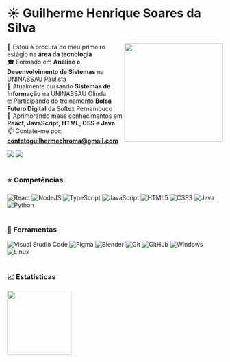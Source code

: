 # ☀️ Guilherme Henrique Soares da Silva

<img align='right' src="https://media2.giphy.com/media/v1.Y2lkPTc5MGI3NjExemZvNGZmMmhld3FpZ3VhMzg0OHc4MDIycWNvYmw2Nm95cTkxc2IzcyZlcD12MV9pbnRlcm5hbF9naWZfYnlfaWQmY3Q9cw/f6hnhHkks8bk4jwjh3/giphy.gif" width="230">

🔭 Estou à procura do meu primeiro estágio na **área da tecnologia** </br>
🎓 Formado em **Análise e Desenvolvimento de Sistemas** na UNINASSAU Paulista </br>
🏫 Atualmente cursando **Sistemas de Informação** na UNINASSAU Olinda </br>
🤓 Participando do treinamento **Bolsa Futuro Digital** da Softex Pernambuco </br>
🧠 Aprimorando meus conhecimentos em **React, JavaScript, HTML, CSS e Java** </br>
📫 Contate-me por: <a href="mailto:contatoguilhermechroma@gmail.com">**contatoguilhermechroma@gmail.com**</a> </br>

<div>
  <a href="https://www.linkedin.com/in/guilherme-chroma/" target="_blank"><img src="https://img.shields.io/badge/linkedin-%230077B5.svg?style=for-the-badge&logo=linkedin&logoColor=white" target="_blank"></a>
  <a href = "mailto:contatoguilhermechroma@gmail.com"><img src="https://img.shields.io/badge/Gmail-D14836?style=for-the-badge&logo=gmail&logoColor=white" target="_blank"></a>
</div>

#

### ⭐ Competências

![React](https://img.shields.io/badge/react-%2320232a.svg?style=for-the-badge&logo=react&logoColor=%2361DAFB)
![NodeJS](https://img.shields.io/badge/node.js-6DA55F?style=for-the-badge&logo=node.js&logoColor=white)
![TypeScript](https://img.shields.io/badge/typescript-%23007ACC.svg?style=for-the-badge&logo=typescript&logoColor=white)
![JavaScript](https://img.shields.io/badge/javascript-%23323330.svg?style=for-the-badge&logo=javascript&logoColor=%23F7DF1E)
![HTML5](https://img.shields.io/badge/html5-%23E34F26.svg?style=for-the-badge&logo=html5&logoColor=white)
![CSS3](https://img.shields.io/badge/css3-%231572B6.svg?style=for-the-badge&logo=css3&logoColor=white)
![Java](https://img.shields.io/badge/java-%23ED8B00.svg?style=for-the-badge&logo=openjdk&logoColor=white)
![Python](https://img.shields.io/badge/Python-3776AB?style=for-the-badge&logo=python&logoColor=white)

#

### 🔧 Ferramentas

![Visual Studio Code](https://img.shields.io/badge/Visual%20Studio%20Code-0078d7.svg?style=for-the-badge&logo=visual-studio-code&logoColor=white)
![Figma](https://img.shields.io/badge/figma-%23F24E1E.svg?style=for-the-badge&logo=figma&logoColor=white)
![Blender](https://img.shields.io/badge/blender-%23F5792A.svg?style=for-the-badge&logo=blender&logoColor=white)
![Git](https://img.shields.io/badge/git-%23F05033.svg?style=for-the-badge&logo=git&logoColor=white)
![GitHub](https://img.shields.io/badge/github-%23121011.svg?style=for-the-badge&logo=github&logoColor=white)
![Windows](https://img.shields.io/badge/Windows-0078D6?style=for-the-badge&logo=windows&logoColor=white)
![Linux](https://img.shields.io/badge/Linux-FCC624?style=for-the-badge&logo=linux&logoColor=black)

#

### 📈 Estatísticas

<div position="relative">
  <a href="https://github.com/ChromaCaipira/">
  <!-- <img height="150em" src="https://github-readme-stats.vercel.app/api?username=guilhermechroma&locale=pt-br&show_icons=true&hide_title=true&include_all_commits=true&theme=react&hide_border=true" /> -->
  <img height="150em" src="https://github-readme-stats.vercel.app/api/top-langs/?username=guilhermechroma&layout=compact&langs_count=6&locale=pt-br&theme=react&hide_border=true"/>
</div>
